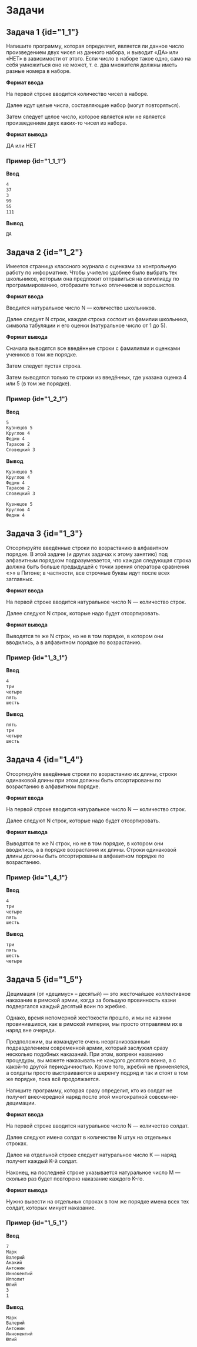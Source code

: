 # Задачи

## Задача 1 {id="1_1"}

Напишите программу, которая определяет, является ли данное число произведением двух чисел из данного набора, и выводит «ДА» или «НЕТ» в зависимости от этого. Если число в наборе такое одно, само на себя умножиться оно не может, т. е. два множителя должны иметь разные номера в наборе.

**Формат ввода**

На первой строке вводится количество чисел в наборе.

Далее идут целые числа, составляющие набор (могут повторяться).

Затем следует целое число, которое является или не является произведением двух каких-то чисел из набора.

**Формат вывода**

ДА или НЕТ


### Пример {id="1_1_1"}

**Ввод**

```bash
4
37
3
99
55
111
```

**Вывод**
```bash
ДА
```

## Задача 2 {id="1_2"}

Имеется страница классного журнала с оценками за контрольную работу по информатике. Чтобы учителю удобнее было выбрать тех школьников, которым она предложит отправиться на олимпиаду по программированию, отобразите только отличников и хорошистов.

**Формат ввода**

Вводится натуральное число N — количество школьников.

Далее следует N строк, каждая строка состоит из фамилии школьника, символа табуляции и его оценки (натуральное число от 1 до 5).

**Формат вывода**

Сначала выводятся все введённые строки с фамилиями и оценками учеников в том же порядке.

Затем следует пустая строка.

Затем выводятся только те строки из введённых, где указана оценка 4 или 5 (в том же порядке).


### Пример {id="1_2_1"}

**Ввод**

```bash
5
Кузнецов 5
Круглов 4
Федин 4
Тарасов 2
Словецкий 3
```

**Вывод**
```bash
Кузнецов 5
Круглов 4
Федин 4
Тарасов 2
Словецкий 3

Кузнецов 5
Круглов 4
Федин 4
```

## Задача 3 {id="1_3"}

Отсортируйте введённые строки по возрастанию в алфавитном порядке. В этой задаче (и других задачах к этому занятию) под алфавитным порядком подразумевается, что каждая следующая строка должна быть больше предыдущей с точки зрения оператора сравнения «>» в Питоне; в частности, все строчные буквы идут после всех заглавных.

**Формат ввода**

На первой строке вводится натуральное число N — количество строк.

Далее следуют N строк, которые надо будет отсортировать.

**Формат вывода**

Выводятся те же N строк, но не в том порядке, в котором они вводились, а в алфавитном порядке по возрастанию.


### Пример {id="1_3_1"}

**Ввод**

```bash
4
три
четыре
пять
шесть
```

**Вывод**
```bash
пять
три
четыре
шесть
```

## Задача 4 {id="1_4"}

Отсортируйте введённые строки по возрастанию их длины, строки одинаковой длины при этом должны быть отсортированы по возрастанию в алфавитном порядке.

**Формат ввода**

На первой строке вводится натуральное число N — количество строк.

Далее следуют N строк, которые надо будет отсортировать.

**Формат вывода**

Выводятся те же N строк, но не в том порядке, в котором они вводились, а в порядке возрастания их длины. Строки одинаковой длины должны быть отсортированы в алфавитном порядке по возрастанию.


### Пример {id="1_4_1"}

**Ввод**

```bash
4
три
четыре
пять
шесть
```

**Вывод**
```bash
три
пять
шесть
четыре
```

## Задача 5 {id="1_5"}

Децимация (от «децимус» – десятый) — это жесточайшее коллективное наказание в римской армии, когда за большую провинность казни подвергался каждый десятый воин по жребию.

Однако, время непомерной жестокости прошло, и мы не казним провинившихся, как в римской империи, мы просто отправляем их в наряд вне очереди.

Предположим, вы командуете очень неорганизованным подразделением современной армии, который заслужил сразу несколько подобных наказаний. При этом, вопреки названию процедуры, вы можете наказывать не каждого десятого воина, а с какой-то другой периодичностью. Кроме того, жребий не применяется, а солдаты просто выстраиваются в шеренгу подряд и так и стоят в том же порядке, пока всё продолжается.

Напишите программу, которая сразу определит, кто из солдат не получит внеочередной наряд после этой многократной совсем-не-децимации.

**Формат ввода**

На первой строке вводится натуральное число N — количество солдат.

Далее следуют имена солдат в количестве N штук на отдельных строках.

Далее на отдельной строке следует натуральное число K — наряд получит каждый K-й солдат.

Наконец, на последней строке указывается натуральное число M — сколько раз будет повторено наказание каждого K-го.

**Формат вывода**

Нужно вывести на отдельных строках в том же порядке имена всех тех солдат, которых минует наказание.


### Пример {id="1_5_1"}

**Ввод**

```bash
7
Марк
Валерий
Акакий
Антонин
Иннокентий
Ипполит
Юлий
3
1
```

**Вывод**
```bash
Марк
Валерий
Антонин
Иннокентий
Юлий
```
